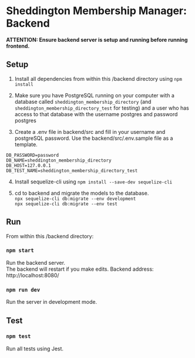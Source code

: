 # Sheddington Membership Manager: Backend

**ATTENTION: Ensure backend server is setup and running before running frontend.**

## Setup

1. Install all dependencies from within this /backend directory using `npm install`

2. Make sure you have PostgreSQL running on your computer with a database called `sheddington_membership_directory` (and `sheddington_membership_directory_test` for testing) and a user who has access to that database with the username postgres and password postgres

3. Create a .env file in backend/src and fill in your username and postgreSQL password. Use the backend/src/.env.sample file as a template.

```DB_USER=user
DB_PASSWORD=password
DB_NAME=sheddington_membership_directory
DB_HOST=127.0.0.1
DB_TEST_NAME=sheddington_membership_directory_test
```

4. Install sequelize-cli using `npm install --save-dev sequelize-cli`

5. cd to backend and migrate the models to the database.\
   `npx sequelize-cli db:migrate --env development`  
   `npx sequelize-cli db:migrate --env test`

## Run

From within this /backend directory:

### `npm start`

Run the backend server.\
The backend will restart if you make edits.
Backend address: http://localhost:8080/

### `npm run dev`

Run the server in development mode.

## Test

### `npm test`

Run all tests using Jest.
